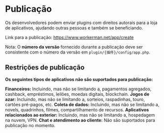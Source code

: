# Publicação

Os desenvolvedores podem enviar plugins com direitos autorais para a loja de aplicativos, ajudando outras pessoas e também se beneficiando.

Link para a publicação: https://www.workerman.net/app/create

Nota: O **número da versão** fornecido durante a publicação deve ser consistente com o número da versão em `plugin/{插件}/config/app.php`.

## Restrições de publicação
**Os seguintes tipos de aplicativos não são suportados para publicação:**

**Financeiros:** Incluindo, mas não se limitando a, pagamentos agregados, cashback, empréstimos, leilões, moedas digitais, blockchain.
**Jogos de azar:** Incluindo, mas não se limitando a, sorteios, raspadinhas, touro, cartões pré-pagos, etc.
**Coleta de dados:** Incluindo, mas não se limitando a, novels, quadrinhos, filmes, compartilhamento de recursos.
**Aplicativos relacionados ao exterior:** Incluindo, mas não se limitando a, hospedagem na nuvem, VPN.
**Chat e atendimento ao cliente:** Não são suportados para publicação no momento.
